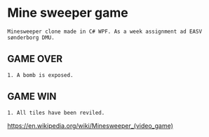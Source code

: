﻿# Mine sweeper game
    Minesweeper clone made in C# WPF. As a week assignment ad EASV sønderborg DMU.

## GAME OVER
    1. A bomb is exposed.

## GAME WIN 
    1. All tiles have been reviled.

https://en.wikipedia.org/wiki/Minesweeper_(video_game)
